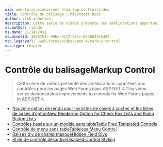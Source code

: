 ```yaml
---
uid: web-forms/videos/net-4/markup-control/index
title: Contrôle du balisage | Microsoft Docs
author: rick-anderson
description: Cette série de vidéos présente des améliorations apportées aux contrôles pour les pages Web Forms dans ASP.NET 4.
ms.author: riande
ms.date: 11/14/2011
ms.assetid: 36667bfc-90ba-4c37-8c1c-65b6642e6d47
msc.legacyurl: /web-forms/videos/net-4/markup-control
msc.type: chapter
---
```

<a name="markup-control"></a><span data-ttu-id="f1752-103">Contrôle du balisage</span><span class="sxs-lookup"><span data-stu-id="f1752-103">Markup Control</span></span>
====================
> <span data-ttu-id="f1752-104">Cette série de vidéos présente des améliorations apportées aux contrôles pour les pages Web Forms dans ASP.NET 4.</span><span class="sxs-lookup"><span data-stu-id="f1752-104">This video series demonstrates improvements to controls for Web Forms pages in ASP.NET 4.</span></span>


- [<span data-ttu-id="f1752-105">Nouvelle option de rendu pour les listes de cases à cocher et les listes de cases d’option</span><span class="sxs-lookup"><span data-stu-id="f1752-105">New Rendering Option for Check Box Lists and Radio Button Lists</span></span>](aspnet-4-quick-hit-new-rendering-option-for-check-box-lists-and-radio-button-lists.md)
- [<span data-ttu-id="f1752-106">Contrôles basés sur un modèle sans table</span><span class="sxs-lookup"><span data-stu-id="f1752-106">Table Free Templated Controls</span></span>](aspnet-4-quick-hit-table-free-templated-controls.md)
- [<span data-ttu-id="f1752-107">Contrôle de menu sans table</span><span class="sxs-lookup"><span data-stu-id="f1752-107">Tableless Menu Control</span></span>](aspnet-4-quick-hit-tableless-menu-control.md)
- [<span data-ttu-id="f1752-108">Balises div de champ masqué</span><span class="sxs-lookup"><span data-stu-id="f1752-108">Hidden Field Divs</span></span>](aspnet-4-quick-hit-hidden-field-divs.md)
- [<span data-ttu-id="f1752-109">Style de contrôle désactivé</span><span class="sxs-lookup"><span data-stu-id="f1752-109">Disabled Control Styling</span></span>](aspnet-4-quick-hit-disabled-control-styling.md)
